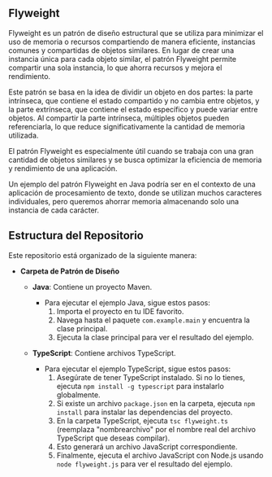 ## Flyweight

Flyweight es un patrón de diseño estructural que se utiliza para minimizar el uso de memoria o recursos compartiendo de manera eficiente, instancias comunes y compartidas de objetos similares. En lugar de crear una instancia única para cada objeto similar, el patrón Flyweight permite compartir una sola instancia, lo que ahorra recursos y mejora el rendimiento.

Este patrón se basa en la idea de dividir un objeto en dos partes: la parte intrínseca, que contiene el estado compartido y no cambia entre objetos, y la parte extrínseca, que contiene el estado específico y puede variar entre objetos. Al compartir la parte intrínseca, múltiples objetos pueden referenciarla, lo que reduce significativamente la cantidad de memoria utilizada.

El patrón Flyweight es especialmente útil cuando se trabaja con una gran cantidad de objetos similares y se busca optimizar la eficiencia de memoria y rendimiento de una aplicación.

Un ejemplo del patrón Flyweight en Java podría ser en el contexto de una aplicación de procesamiento de texto, donde se utilizan muchos caracteres individuales, pero queremos ahorrar memoria almacenando solo una instancia de cada carácter.


## Estructura del Repositorio

Este repositorio está organizado de la siguiente manera:

- **Carpeta de Patrón de Diseño**
  - **Java**: Contiene un proyecto Maven.
    - Para ejecutar el ejemplo Java, sigue estos pasos:
      1. Importa el proyecto en tu IDE favorito.
      2. Navega hasta el paquete `com.example.main` y encuentra la clase principal.
      3. Ejecuta la clase principal para ver el resultado del ejemplo.

  - **TypeScript**: Contiene archivos TypeScript.
    - Para ejecutar el ejemplo TypeScript, sigue estos pasos:
      1. Asegúrate de tener TypeScript instalado. Si no lo tienes, ejecuta `npm install -g typescript` para instalarlo globalmente.
      2. Si existe un archivo `package.json` en la carpeta, ejecuta `npm install` para instalar las dependencias del proyecto.
      3. En la carpeta TypeScript, ejecuta `tsc flyweight.ts` (reemplaza "nombrearchivo" por el nombre real del archivo TypeScript que deseas compilar).
      4. Esto generará un archivo JavaScript correspondiente.
      5. Finalmente, ejecuta el archivo JavaScript con Node.js usando `node flyweight.js` para ver el resultado del ejemplo.
